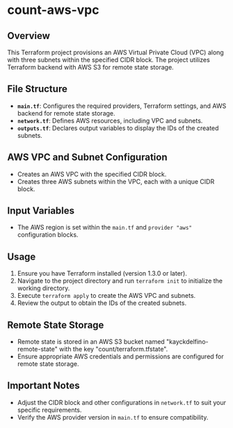 # count-aws-vpc

## Overview

This Terraform project provisions an AWS Virtual Private Cloud (VPC) along with three subnets within the specified CIDR block. The project utilizes Terraform backend with AWS S3 for remote state storage.

## File Structure

- **`main.tf`**: Configures the required providers, Terraform settings, and AWS backend for remote state storage.
- **`network.tf`**: Defines AWS resources, including VPC and subnets.
- **`outputs.tf`**: Declares output variables to display the IDs of the created subnets.

## AWS VPC and Subnet Configuration

- Creates an AWS VPC with the specified CIDR block.
- Creates three AWS subnets within the VPC, each with a unique CIDR block.

## Input Variables

- The AWS region is set within the `main.tf` and `provider "aws"` configuration blocks.

## Usage

1. Ensure you have Terraform installed (version 1.3.0 or later).
2. Navigate to the project directory and run `terraform init` to initialize the working directory.
3. Execute `terraform apply` to create the AWS VPC and subnets.
4. Review the output to obtain the IDs of the created subnets.

## Remote State Storage

- Remote state is stored in an AWS S3 bucket named "kayckdelfino-remote-state" with the key "count/terraform.tfstate".
- Ensure appropriate AWS credentials and permissions are configured for remote state storage.

## Important Notes

- Adjust the CIDR block and other configurations in `network.tf` to suit your specific requirements.
- Verify the AWS provider version in `main.tf` to ensure compatibility.